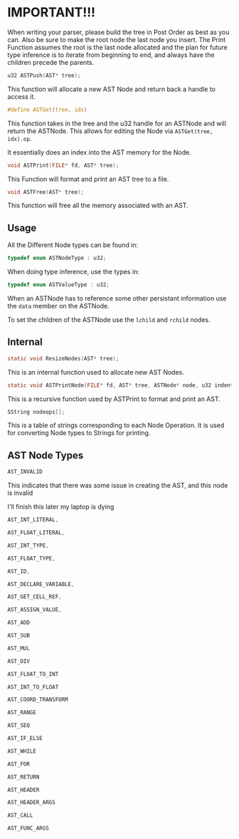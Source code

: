 # IMPORTANT!!!

When writing your parser, please build the tree in
Post Order as best as you can. Also be sure to make the root
node the last node you insert. The Print Function assumes
the root is the last node allocated and the plan for future
type inference is to iterate from beginning to end, and always
have the children precede the parents.



```c
u32 ASTPush(AST* tree);
```

This function will allocate a new AST Node and return
back a handle to access it.

```c
#define ASTGet(tree, idx)
```

This function takes in the tree and the u32 handle for
an ASTNode and will return the ASTNode. This allows for
editing the Node via `ASTGet(tree, idx).op`.

It essentially does an index into the AST memory for the
Node.

```c
void ASTPrint(FILE* fd, AST* tree);
```

This Function will format and print an AST tree to a
file.

```c
void ASTFree(AST* tree);
```

This function will free all the memory associated with an
AST.

## Usage

All the Different Node types can be found in:

```c
typedef enum ASTNodeType : u32;
```

When doing type inference, use the types in:

```c
typedef enum ASTValueType : u32;
```

When an ASTNode has to reference some other
persistant information use the `data` member
on the ASTNode.

To set the children of the ASTNode use
the `lchild` and `rchild` nodes.


## Internal

```c
static void ResizeNodes(AST* tree);
```

This is an internal function used to allocate new AST
Nodes.

```c
static void ASTPrintNode(FILE* fd, AST* tree, ASTNode* node, u32 indent);
```
This is a recursive function used by ASTPrint to format
and print an AST.

```c
SString nodeops[];
```

This is a table of strings corresponding to each Node Operation.
It is used for converting Node types to Strings for printing.

## AST Node Types
```c
AST_INVALID
```
This indicates that there was some issue in creating the AST, and this node is invalid

I'll finish this later my laptop is dying

```c
AST_INT_LITERAL,
```

```c
AST_FLOAT_LITERAL,
```

```c
AST_INT_TYPE,
```

```c
AST_FLOAT_TYPE,
```

```c
AST_ID,
```

```c
AST_DECLARE_VARIABLE,
```

```c
AST_GET_CELL_REF,
```

```c
AST_ASSIGN_VALUE,
```

```c
AST_ADD
```

```c
AST_SUB
```

```c
AST_MUL
```

```c
AST_DIV
```

```c
AST_FLOAT_TO_INT
```

```c
AST_INT_TO_FLOAT
```

```c
AST_COORD_TRANSFORM
```

```c
AST_RANGE
```

```c
AST_SEQ
```

```c
AST_IF_ELSE
```

```c
AST_WHILE
```
```c
AST_FOR
```

```c
AST_RETURN
```

```c
AST_HEADER
```

```c
AST_HEADER_ARGS
```

```c
AST_CALL
```

```c
AST_FUNC_ARGS
```

